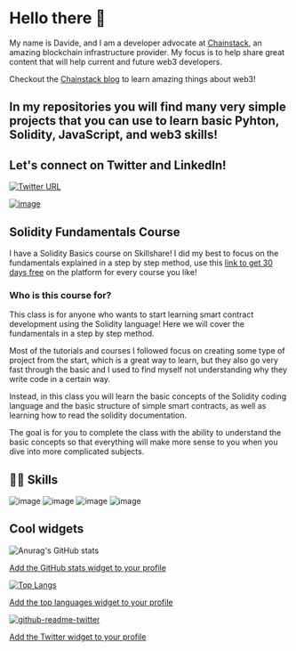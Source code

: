 # Hello there 👋
My name is Davide, and I am a developer advocate at [Chainstack](chainstack.com), an amazing blockchain infrastructure provider. My focus is to help share great content that will help current and future web3 developers.

Checkout the [Chainstack blog](https://chainstack.com/blog/) to learn amazing things about web3!

## In my repositories you will find many very simple projects that you can use to learn basic Pyhton, Solidity, JavaScript, and web3 skills!

## Let's connect on Twitter and LinkedIn!

[![Twitter URL](https://img.shields.io/twitter/url/https/twitter.com/dave_dvde.svg?style=social&label=Follow%20%40dave_dvde)](https://twitter.com/dave_dvde)

[![image](https://img.shields.io/badge/LinkedIn-0077B5?style=for-the-badge&logo=linkedin&logoColor=white)](https://www.linkedin.com/in/davide-zambiasi/)

## Solidity Fundamentals Course
I have a Solidity Basics course on Skillshare! I did my best to focus on the fundamentals explained in a step by step method, use this [link to get 30 days free](https://skl.sh/3rvxBpe) on the platform for every course you like! 

### Who is this course for?

This class is for anyone who wants to start learning smart contract development using the Solidity language! Here we will cover the fundamentals in a step by step method.

Most of the tutorials and courses I followed focus on creating some type of project from the start, which is a great way to learn, but they also go very fast through the basic and I used to find myself not understanding why they write code in a certain way. 

Instead, in this class you will learn the basic concepts of the Solidity coding language and the basic structure of simple smart contracts, as well as learning how to read the solidity documentation.

The goal is for you to complete the class with the ability to understand the basic concepts so that everything will make more sense to you when you dive into more complicated subjects.

## 👨‍💻 Skills

![image](https://img.shields.io/badge/Python-3776AB.svg?style=for-the-badge&logo=Python&logoColor=white)
![image](https://img.shields.io/badge/JavaScript-F7DF1E.svg?style=for-the-badge&logo=JavaScript&logoColor=black)
![image](https://img.shields.io/badge/Web3.js-F16822.svg?style=for-the-badge&logo=web3dotjs&logoColor=white)
![image](https://img.shields.io/badge/HTML5-E34F26.svg?style=for-the-badge&logo=HTML5&logoColor=white)

## Cool widgets

![Anurag's GitHub stats](https://github-readme-stats.vercel.app/api?username=soos3d&show_icons=true&theme=gruvbox)

[Add the GitHub stats widget to your profile](https://github.com/anuraghazra/github-readme-stats#themes)

[![Top Langs](https://github-readme-stats.vercel.app/api/top-langs/?username=soos3d&layout=compact&theme=gruvbox)](https://github.com/anuraghazra/github-readme-stats)

[Add the top languages widget to your profile](https://github.com/anuraghazra/github-readme-stats#themes)

[![github-readme-twitter](https://github-readme-twitter.gazf.vercel.app/api?id=dave_dvde)](https://github.com/gazf/github-readme-twitter)

[Add the Twitter widget to your profile](https://github.com/gazf/github-readme-twitter)
